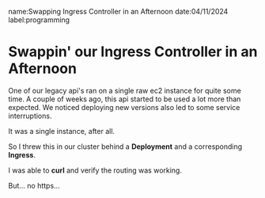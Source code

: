 name:Swapping Ingress Controller in an Afternoon
date:04/11/2024
label:programming

# Swappin' our Ingress Controller in an Afternoon

One of our legacy api's ran on a single raw ec2 instance for quite some time. A couple of weeks ago, this api started to be used a lot more than expected. We noticed deploying new versions also led to some service interruptions.

It was a single instance, after all.

So I threw this in our cluster behind a **Deployment** and a corresponding **Ingress**.

I was able to **curl** and verify the routing was working.

But... no https...
